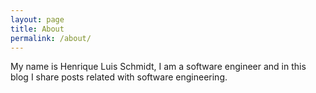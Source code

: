 ```yaml
---
layout: page
title: About
permalink: /about/
---
```


My name is Henrique Luis Schmidt, I am a software engineer and in this blog I share posts related with software engineering.